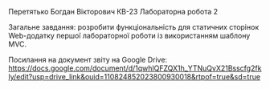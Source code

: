 Перетятько Богдан Вікторович КВ-23 Лабораторна робота 2

Загальне завдання: розробити функціональність для статичних сторінок Web-додатку першої лабораторної роботи із використанням шаблону MVC.

Посилання на документ звіту на Google Drive: https://docs.google.com/document/d/1qwhlQFZQX1h_YTNuQvX21Bsscfg2fkly/edit?usp=drive_link&ouid=110824852023800930018&rtpof=true&sd=true
